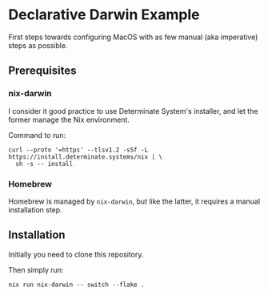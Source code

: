 # Declarative Darwin Example

First steps towards configuring MacOS with as few manual (aka imperative) steps as possible.

## Prerequisites

### nix-darwin

I consider it good practice to use Determinate System's installer, and let the former manage the Nix environment.

Command to run:

```
curl --proto '=https' --tlsv1.2 -sSf -L https://install.determinate.systems/nix | \
  sh -s -- install
```

### Homebrew

Homebrew is managed by `nix-darwin`, but like the latter, it requires a manual installation step.

## Installation

Initially you need to clone this repository.

Then simply run:

```
nix run nix-darwin -- switch --flake .
```
